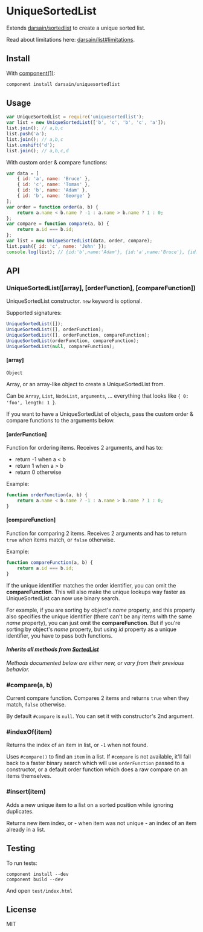 # UniqueSortedList

Extends [darsain/sortedlist](https://github.com/darsain/sortedlist) to create a unique sorted list.

Read about limitations here: [darsain/list#limitations](https://github.com/darsain/list#limitations).

## Install

With [component(1)](https://github.com/component/component):

```bash
component install darsain/uniquesortedlist
```

## Usage

```js
var UniqueSortedList = require('uniquesortedlist');
var list = new UniqueSortedList(['b', 'c', 'b', 'c', 'a']);
list.join(); // a,b,c
list.push('a');
list.join(); // a,b,c
list.unshift('d');
list.join(); // a,b,c,d
```

With custom order & compare functions:

```js
var data = [
	{ id: 'a', name: 'Bruce' },
	{ id: 'c', name: 'Tomas' },
	{ id: 'b', name: 'Adam' },
	{ id: 'b', name: 'George' }
];
var order = function order(a, b) {
	return a.name < b.name ? -1 : a.name > b.name ? 1 : 0;
};
var compare = function compare(a, b) {
	return a.id === b.id;
};
var list = new UniqueSortedList(data, order, compare);
list.push({ id: 'c', name: 'John' });
console.log(list); // {id:'b',name:'Adam'}, {id:'a',name:'Bruce'}, {id:'c',name:'Tomas'}
```

## API

### UniqueSortedList([array], [orderFunction], [compareFunction])

UniqueSortedList constructor. `new` keyword is optional.

Supported signatures:

```js
UniqueSortedList([]);
UniqueSortedList([], orderFunction);
UniqueSortedList([], orderFunction, compareFunction);
UniqueSortedList(orderFunction, compareFunction);
UniqueSortedList(null, compareFunction);
```

#### [array]

`Object`

Array, or an array-like object to create a UniqueSortedList from.

Can be `Array`, `List`, `NodeList`, `arguments`, ... everything that looks like `{ 0: 'foo', length: 1 }`.

If you want to have a UniqueSortedList of objects, pass the custom order & compare functions to the arguments below.

#### [orderFunction]

Function for ordering items. Receives 2 arguments, and has to:

- return -1 when a < b
- return 1 when a > b
- return 0 otherwise

Example:

```js
function orderFunction(a, b) {
	return a.name < b.name ? -1 : a.name > b.name ? 1 : 0;
}
```

#### [compareFunction]

Function for comparing 2 items. Receives 2 arguments and has to return `true` when items match, or `false` otherwise.

Example:

```js
function compareFunction(a, b) {
	return a.id === b.id;
}
```

If the unique identifier matches the order identifier, you can omit the **compareFunction**. This will also make the unique lookups way faster as UniqueSortedList can now use binary search.

For example, if you are sorting by object's *name* property, and this property also specifies the unique identifier (there can't be any items with the same *name* property), you can just omit the **compareFunction**. But if you're sorting by object's *name* property, but using *id* property as a unique identifier, you have to pass both functions.

#### *Inherits all methods from [SortedList](https://github.com/darsain/sortedlist#api)*

*Methods documented below are either new, or vary from their previous behavior.*

### #compare(a, b)

Current compare function. Compares 2 items and returns `true` when they match, `false` otherwise.

By default `#compare` is `null`. You can set it with constructor's 2nd argument.

### #indexOf(item)

Returns the index of an item in list, or `-1` when not found.

Uses `#compare()` to find an `item` in a list. If `#compare` is not available, it'll fall back to a faster binary search which will use `orderFunction` passed to a constructor, or a default order function which does a raw compare on an items themselves.

### #insert(item)

Adds a new unique item to a list on a sorted position while ignoring duplicates.

Returns new item index, or - when item was not unique - an index of an item already in a list.

## Testing

To run tests:

```
component install --dev
component build --dev
```

And open `test/index.html`

## License

MIT